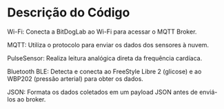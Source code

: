Descrição do Código
====================================

Wi-Fi:
Conecta a BitDogLab ao Wi-Fi para acessar o MQTT Broker.

MQTT:
Utiliza o protocolo para enviar os dados dos sensores à nuvem.

PulseSensor:
Realiza leitura analógica direta da frequência cardíaca.

Bluetooth BLE:
Detecta e conecta ao FreeStyle Libre 2 (glicose) e ao WBP202 (pressão arterial) para obter os dados.

JSON:
Formata os dados coletados em um payload JSON antes de enviá-los ao broker.
